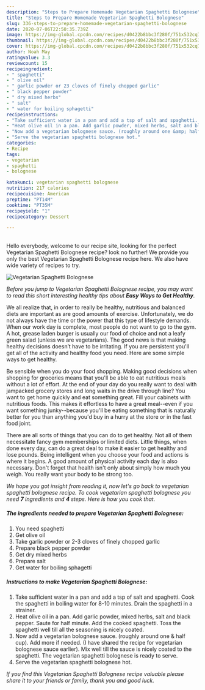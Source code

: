 ```yaml
---
description: "Steps to Prepare Homemade Vegetarian Spaghetti Bolognese"
title: "Steps to Prepare Homemade Vegetarian Spaghetti Bolognese"
slug: 336-steps-to-prepare-homemade-vegetarian-spaghetti-bolognese
date: 2020-07-06T22:50:35.739Z
image: https://img-global.cpcdn.com/recipes/d0422b8bbc3f280f/751x532cq70/vegetarian-spaghetti-bolognese-recipe-main-photo.jpg
thumbnail: https://img-global.cpcdn.com/recipes/d0422b8bbc3f280f/751x532cq70/vegetarian-spaghetti-bolognese-recipe-main-photo.jpg
cover: https://img-global.cpcdn.com/recipes/d0422b8bbc3f280f/751x532cq70/vegetarian-spaghetti-bolognese-recipe-main-photo.jpg
author: Noah May
ratingvalue: 3.3
reviewcount: 15
recipeingredient:
- " spaghetti"
- " olive oil"
- " garlic powder or 23 cloves of finely chopped garlic"
- " black pepper powder"
- " dry mixed herbs"
- " salt"
- " water for boiling sphagetti"
recipeinstructions:
- "Take sufficient water in a pan and add a tsp of salt and spaghetti. Cook the spaghetti in boiling water for 8-10 minutes. Drain the spaghetti in a strainer."
- "Heat olive oil in a pan. Add garlic powder, mixed herbs, salt and black pepper. Saute for half minute. Add the cooked spaghetti. Toss the spaghetti well till all the seasoning is nicely coated."
- "Now add a vegetarian bolognese sauce. (roughly around one &amp; half cup). Add more if needed. (I have shared the recipe for vegetarian bolognese sauce earlier). Mix well till the sauce is nicely coated to the spaghetti. The vegetarian spaghetti bolognese is ready to serve."
- "Serve the vegetarian spaghetti bolognese hot."
categories:
- Recipe
tags:
- vegetarian
- spaghetti
- bolognese

katakunci: vegetarian spaghetti bolognese 
nutrition: 217 calories
recipecuisine: American
preptime: "PT14M"
cooktime: "PT35M"
recipeyield: "1"
recipecategory: Dessert

---
```

<br>
Hello everybody, welcome to our recipe site, looking for the perfect Vegetarian Spaghetti Bolognese recipe? look no further! We provide you only the best Vegetarian Spaghetti Bolognese recipe here. We also have wide variety of recipes to try.
<br>


![Vegetarian Spaghetti Bolognese](https://img-global.cpcdn.com/recipes/d0422b8bbc3f280f/751x532cq70/vegetarian-spaghetti-bolognese-recipe-main-photo.jpg)

<i>Before you jump to Vegetarian Spaghetti Bolognese recipe, you may want to read this short interesting healthy tips about <strong>Easy Ways to Get Healthy</strong>.</i>

We all realize that, in order to really be healthy, nutritious and balanced diets are important as are good amounts of exercise. Unfortunately, we do not always have the time or the power that this type of lifestyle demands. When our work day is complete, most people do not want to go to the gym. A hot, grease laden burger is usually our food of choice and not a leafy green salad (unless we are vegetarians). The good news is that making healthy decisions doesn’t have to be irritating. If you are persistent you'll get all of the activity and healthy food you need. Here are some simple ways to get healthy.

Be sensible when you do your food shopping. Making good decisions when shopping for groceries means that you'll be able to eat nutritious meals without a lot of effort. At the end of your day do you really want to deal with jampacked grocery stores and long waits in the drive through line? You want to get home quickly and eat something great. Fill your cabinets with nutritious foods. This makes it effortless to have a great meal--even if you want something junky--because you'll be eating something that is naturally better for you than anything you'd buy in a hurry at the store or in the fast food joint.

There are all sorts of things that you can do to get healthy. Not all of them necessitate fancy gym memberships or limited diets. Little things, when done every day, can do a great deal to make it easier to get healthy and lose pounds. Being intelligent when you choose your food and actions is where it begins. A good amount of physical activity each day is also necessary. Don't forget that health isn't only about simply how much you weigh. You really want your body to be strong too. 


<i>We hope you got insight from reading it, now let's go back to vegetarian spaghetti bolognese recipe. To cook vegetarian spaghetti bolognese you need <strong>7</strong> ingredients and <strong>4</strong> steps. Here is how you cook that.
</i>

##### The ingredients needed to prepare Vegetarian Spaghetti Bolognese:

1. You need  spaghetti
1. Get  olive oil
1. Take  garlic powder or 2-3 cloves of finely chopped garlic
1. Prepare  black pepper powder
1. Get  dry mixed herbs
1. Prepare  salt
1. Get  water for boiling sphagetti


##### Instructions to make Vegetarian Spaghetti Bolognese:

1. Take sufficient water in a pan and add a tsp of salt and spaghetti. Cook the spaghetti in boiling water for 8-10 minutes. Drain the spaghetti in a strainer.
1. Heat olive oil in a pan. Add garlic powder, mixed herbs, salt and black pepper. Saute for half minute. Add the cooked spaghetti. Toss the spaghetti well till all the seasoning is nicely coated.
1. Now add a vegetarian bolognese sauce. (roughly around one &amp; half cup). Add more if needed. (I have shared the recipe for vegetarian bolognese sauce earlier). Mix well till the sauce is nicely coated to the spaghetti. The vegetarian spaghetti bolognese is ready to serve.
1. Serve the vegetarian spaghetti bolognese hot.


<i>If you find this Vegetarian Spaghetti Bolognese recipe valuable please share it to your friends or family, thank you and good luck.</i>
